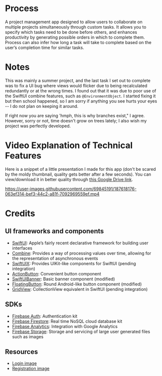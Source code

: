 # Process
A project management app designed to allow users to collaborate on multiple projects simultaneously through custom tasks. It allows you to specify which tasks need to be done before others, and enhances productivity by generating possible orders in which to complete them. Process can also infer how long a task will take to complete based on the user’s completion time for similar tasks.

# Notes

This was mainly a summer project, and the last task I set out to complete was to fix a UI bug where views would flicker due to being recalculated redundantly or at the wrong times. I found out that it was due to poor use of the SwiftUI combine features, such as `@EnvironmentObject`. I started fixing it but then school happened, so I am sorry if anything you see hurts your eyes -- I do not plan on keeping it around.

If right now you are saying 'hmph, this is why branches exist," I agree. However, sorry or not, time doesn't grow on trees lately; I also wish my project was perfectly developed.

# Video Explanation of Technical Features

Here is a snippet of a little presentation I made for this app (don't be scared by the moldy thumbnail, quality gets better after a few seconds). You can view/download it in better quality through [this Google Drive link](https://drive.google.com/file/d/1J0gPdP4TA8VprA-1Qt904_b0OT0EuprH/view?usp=sharing).


https://user-images.githubusercontent.com/69845191/187618176-063ef314-bef3-44c2-a81f-7092969559ef.mp4


# Credits

## UI frameworks and components
* [SwiftUI](https://developer.apple.com/xcode/swiftui/): Apple’s fairly recent declarative framework for building user interfaces
* [Combine](https://developer.apple.com/documentation/combine): Provides a way of processing values over time, allowing for the representation of asynchronous events
* [SwiftUIX](https://github.com/SwiftUIX/SwiftUIX): Provides UIKit-like components for SwiftUI (pending integration)
* [ActionButton](https://github.com/swiftui-library/action-button): Convenient button component
* [SwiftUIBanner](https://github.com/jboullianne/SwiftUIBanner): Basic banner component (modified)
* [FloatingButton](https://swiftuirecipes.com/blog/floating-action-button-in-swiftui): Round Android-like button component (modified)
* [GridView](https://github.com/Q-Mobile/QGrid): CollectionView equivalent in SwiftUI (pending integration)

## SDKs
* [Firebase Auth](https://firebase.google.com/docs/auth): Authentication kit
* [Firebase Firestore](https://firebase.google.com/docs/firestore?authuser=0): Real time NoSQL cloud database kit
* [Firebase Analytics](https://firebase.google.com/docs/analytics): Integration with Google Analytics
* [Firebase Storage](https://firebase.google.com/docs/storage): Storage and servicing of large user generated files such as images

## Resources
* [Login image](https://www.freepik.com/free-vector/colleagues-working-together-project_9174459.htm#query=people%20working&position=12&from_view=search)
* [Registration image](https://www.freepik.com/free-vector/businessman-holding-pencil-big-complete-checklist-with-tick-marks_11879344.htm#query=register&position=0&from_view=search)
